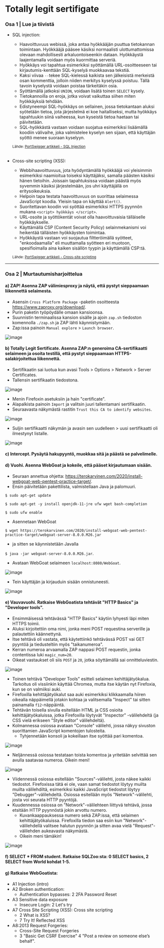 # Totally legit sertifigate

### Osa 1 | Lue ja tiivistä
- SQL injection:  
  - Haavoittuvuus webissä, joka antaa hyökkääjän puuttua tietokannan toimintaan. Hyökkääjä pääsee käsiksi normaalisti ulottumattomissa olevaan mahdollisesti arkaluontoiseenkin dataan. Hyökkäystä laajentamalla voidaan myös kuormittaa serveriä.
  - Hyökkäys voi tapahtua esimerkiksi syöttämällä URL-osoitteeseen tai kirjautumis-kenttään SQL-kyselyä muokkaavaa tekstiä.
  - Kaksi viivaa ```--```tekee SQL-kielessä kaikista sen jälkeisistä merkeistä osan kommenttia, jolloin niiden merkitys kyselyssä poistuu. Tällä tavoin kyselystä voidaan poistaa tärkeitäkin osia.
  - Syöttämällä jatkoksi ```UNION```, voidaan lisätä toinen ```SELECT``` kysely.
  - Tietokannoilla on eroja, jotka voivat vaikuttaa siihen miten hyökkäyksiä tehdään.
  - Edistyneempi SQL-hyökkäys on sellainen, jossa tietokantaan aluksi syötetään tietoa, jota järjestelmä ei koe haitalliseksi, mutta hyökkäys tapahtuukin siinä vaiheessa, kun kyseistä tietoa haetaan tai päivitetään.
  - SQL-hyökkästä vastaan voidaan suojatua esimerkiksi lisäämällä koodiin välivaihe, joka valmistelee kyselyn sen sijaan, että käyttäjän syöttö menee suoraan kyselyyn.

  <sub>Lähde: [PortSwigger artikkeli - SQL Injection](https://portswigger.net/web-security/sql-injection)</sub>
<br></br>

- Cross-site scripting (XSS):
  - Webbihaavoittuvuus, jota hyödyntämällä hyökkääjä voi yleisimmin esimerkiksi naamioitua toiseksi käyttäjäksi, samalla päästen käsiksi hänen tietoihin. Joissain tapahtuksissa voidaan päästä myös syvemmin käsiksi järjestelmään, jos uhri käyttäjällä on eritysoikeuksia.
  - Helpoin tapa testata haavoittuvuus on suorittaa selaimessa JavaScript koodia. Yleisin tapa on käyttää ```Alert()```.
  - Suoritettavan koodin voi syöttää esimerkiksi HTTPS pyynnön mukana ```<script> hyökkäys </script>```.
  - URL-osoite ja syöttökentät voivat olla haavoittuvaisia tälläiselle hyökkäykselle.
  - Käyttämällä CSP (Content Security Policy) selainmekanismi voi heikentää tälläisten hyökkäysten toimintaa.
  - Hyökkäystä vastaan voi suojautua filtteröimällä syötteet, "enkoodaamalla" eli muuttamalla syötteen eri muotoon, spesifioimalla aina kaiken sisällön tyypin ja käyttämällä CSP:tä.

  <sub>Lähde: [PortSwigger artikkeli - Cross-site scripting](https://portswigger.net/web-security/cross-site-scripting)</sub>

---

### Osa 2 | Murtautumisharjoittelua

#### a) ZAP! Asenna ZAP välimiesproxy ja näytä, että pystyt sieppaamaan liikennettä selaimesta.

- Asensin ```Cross Platform Package``` -paketin osoitteesta https://www.zaproxy.org/download/.
- Purin paketin työpöydälle omaan kansioonsa.
- Suunnistin terminaalissa kansion sisälle ja ajoin ```zap.sh``` tiedoston komennolla ```./zap.sh``` ja ZAP lähti käynnistymään.
- Zap:issa painoin ```Manual explore``` > ```Launch browser```.

![image](https://user-images.githubusercontent.com/89645611/232308076-c84a3520-cc1c-4162-9bb2-b56e4342ea68.png)


#### b) Totally Legit Sertificate. Asenna ZAP:n generoima CA-sertifikaatti selaimeen ja osoita testillä, että pystyt sieppaamaan HTTPS-salakirjoitettua liikennettä.

- Sertifikaatin sai luotua kun avasi Tools > Options > Network > Server Certificates.
- Tallensin sertifikaatin tiedostona. 

![image](https://user-images.githubusercontent.com/89645611/232308462-dd383bae-0abe-4036-8971-ddcc9438916a.png)

- Menin Firefoxin asetuksiin ja hain "certificate".
- Alapalkista painoin ```Import``` ja valitsin juuri tallentamani sertifikaatin.
- Seuraavasta näkymästä rastitin ```Trust this CA to identify websites```.

![image](https://user-images.githubusercontent.com/89645611/232308840-bcb6f19d-4316-4eb4-8ca8-fce72a421cd6.png)

- Suljin sertifikaatti näkymän ja avasin sen uudelleen > uusi sertifikaatti oli ilmestynyt listalle.

![image](https://user-images.githubusercontent.com/89645611/232309140-4c6a9e26-4958-4cb3-a798-8ea8d82a1752.png)

#### c) Intercept. Pysäytä hakupyyntö, muokkaa sitä ja päästä se palvelimelle.

#### d) Vuohi. Asenna WebGoat ja kokeile, että pääset kirjautumaan sisään.
- Seuraan annettua ohjetta: https://terokarvinen.com/2020/install-webgoat-web-pentest-practice-target/.
- Ensin päivitetään pakettilista, valmistellaan Java ja palomuuri.

```$ sudo apt-get update```

```$ sudo apt-get -y install openjdk-11-jre ufw wget bash-completion```

```$ sudo ufw enable```
- Asennetaan WebGoat

```$ wget https://terokarvinen.com/2020/install-webgoat-web-pentest-practice-target/webgoat-server-8.0.0.M26.jar```
- ja sitten se käynnistetään Javalla

```$ java -jar webgoat-server-8.0.0.M26.jar```.

- Avataan WebGoat selaimeen ```localhost:8080/WebGoat```.

![image](https://user-images.githubusercontent.com/89645611/232314078-dcc638b9-1f7d-4416-ba63-f1895d159ada.png)

- Tein käyttäjän ja kirjauduin sisään onnistuneesti.

![image](https://user-images.githubusercontent.com/89645611/232314399-7f6d5e3d-48b3-41e7-b9ba-353ebcf0c137.png)


#### e) Vauvavuohi. Ratkaise WebGoatista tehtävät "HTTP Basics" ja "Developer tools".
- Ensimmäisessä tehtävässä "HTTP Basics" käytiin lyhyesti läpi miten HTTPS toimii.
- Aluksi kirjoitettiin oma nimi, jonka meni POST requestina serverille ja palautettiin käännettynä.
- Itse tehtävä oli vastata, että käytettiinkö tehtävässä POST vai GET pyyntöä ja tiedusteltiin myös "taikanumeroa".
- Kerran numeroa arvaamalla ZAP nappasi POST requestin, jonka contentissa luki ```magic_num=20```.
- Oikeat vastaukset oli siis ```POST``` ja ```20```, jotka söyttämällä sai onnitteluviestin.

![image](https://user-images.githubusercontent.com/89645611/232315118-54dcd1da-01f4-4e1d-9d8a-64f0459ebf7d.png)

- Toinen tehtävä "Developer Tools" esitteli selaimen kehittäjätyökalua. Tarkoitus oli vissiinkin käyttää Chromea, mutta itse käytän nyt Firefoxia, kun se on valmiiksi auki.
- Firefoxilla kehittäjätyökalut saa auki esimerkiksi klikkaamalla hiiren oikealla näppäimellä jotakin kohtaa ja valitsemalla "Inspect" tai sitten painamalla ```f12```-näppäintä.
- Tehtävän toisella sivulla esitellään HTML ja CSS osioita kehittäjätyökaluissa, jotka Firefoxilla löytyvät "Inspector" -välilehdeltä (ja CSS vielä erikseen "Style editor" välilehdeltä).
- Kolmannessa osiossa avataan "Console" välilehti, jossa näkyy sivuston suorittamien JavaScript komentojen tulosteita.
  - Tyhjennetään konsoli ja kokeillaan itse syöttää pari komentoa.

![image](https://user-images.githubusercontent.com/89645611/232316128-a2eee1cc-3e61-46e3-b3d7-3e366750b793.png)
- Neljännessä osiossa testataan toista komentoa ja yritetään selvittää sen avulla saatavaa numeroa. Oikein meni!

![image](https://user-images.githubusercontent.com/89645611/232316319-c1067b41-de6e-47f5-9cc9-adc76e703ea5.png)
- Viidennessä osiossa esitellään "Sources"-välilehti, josta näkee kaikki tiedostot. Firefoxissa tätä ei ole, vaan samat tiedostot löytyy muilta muilta välilehdiltä, esimerkiksi kaikki JavaScript tiedostot löytyy "Debugger"-välilehdeltä. Osiossa esitellään myös "Network"-välilehti, josta voi seurata HTTP pyyntöjä.
- Kuudennessa osiossa on "Network"-välilehteen liittyvä tehtävä, jossa etsitään HTTP pyynnöstä jokin arvottu numero.
  - Kuvankaappauksessa numero sekä ZAP:issa, että selaimen kehittäjätyökaluissa. Firefoxilla tiedon saa esiin kun "Network"-välilehdellä valitsee halutun pyynnön ja sitten avaa vielä "Request"-välilehden aukeavasta näkymästä.
  - Oikein meni tämäkin!

![image](https://user-images.githubusercontent.com/89645611/232319009-1da6b71f-f597-450b-b583-79b2b8f08e4a.png)


#### f) SELECT * FROM student. Ratkaise SQLZoo:sta: 0 SELECT basics, 2 SELECT from World kohdat 1-5.

#### g) Ratkaise WebGoatista:
- A1 Injection (intro)
- A2 Broken authentication:
  - Authentication bypasses: 2 2FA Password Reset
- A3 Sensitive data exposure
  - Insecure Login: 2 Let's try
- A7 Cross Site Scripting (XSS): Cross site scripting
  - 2 What is XSS?
  - 7 Try It! Reflected XSS
- A8:2013 Request Forgeries:
  - Cross-Site Request Forgeries
  - 3 "Basic Get CSRF Exercise"
            4 "Post a review on someone else’s behalf".
